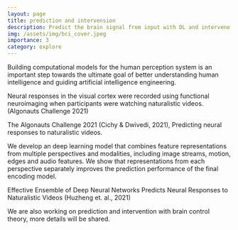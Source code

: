 ```yaml
---
layout: page
title: prediction and intervension
description: Predict the brain signal from input with DL and intervene with brain control theory.
img: /assets/img/bci_cover.jpeg
importance: 3
category: explore
---
```

Building computational models for the human perception system is an important step towards the ultimate goal of better understanding human intelligence and guiding artificial intelligence engineering.

Neural responses in the visual cortex were recorded using functional neuroimaging when participants were watching naturalistic videos. (Algonauts Challenge 2021) 

<div class="row">
    <div class="col-sm mt-3 mt-md-0">
        <img class="img-fluid rounded z-depth-0" src="{{ '/assets/img/algo2021.png' | relative_url }}" alt="" title="example image"/>
    </div>
</div>
<div class="caption">
    The Algonauts Challenge 2021 (Cichy & Dwivedi, 2021), Predicting neural responses to naturalistic videos.
</div>

We develop an deep learning model that combines feature representations from multiple perspectives and modalities, including image streams, motion, edges and audio features. We show that representations from each perspective separately improves the prediction performance of the final encoding model.

<div class="row">
    <div class="col-sm mt-3 mt-md-0">
        <img class="img-fluid rounded z-depth-0" src="{{ '/assets/img/algo2021_huze.png' | relative_url }}" alt="" title="example image"/>
    </div>
</div>
<div class="caption">
     Effective Ensemble of Deep Neural Networks Predicts Neural Responses to Naturalistic Videos (Huzheng et. al., 2021)
</div>

We are also working on prediction and intervention with brain control theory, more details will be shared.